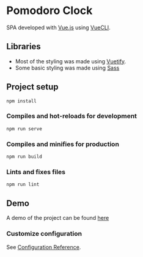 # Pomodoro Clock

SPA developed with [Vue.js](https://vuejs.org/) using [VueCLI](https://cli.vuejs.org/).

## Libraries

* Most of the styling was made using [Vuetify](https://vuetifyjs.com/en/).
* Some basic styling was made using [Sass](https://sass-lang.com/)


## Project setup
```
npm install
```

### Compiles and hot-reloads for development
```
npm run serve
```

### Compiles and minifies for production
```
npm run build
```

### Lints and fixes files
```
npm run lint
```

## Demo
A demo of the project can be found [here](https://pomodoro-clock-aa.netlify.app/)


### Customize configuration
See [Configuration Reference](https://cli.vuejs.org/config/).
